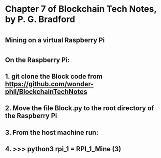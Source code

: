 # Chapter 7 of Blockchain Tech Notes, by P. G. Bradford

#
##
## Mining on a virtual Raspberry Pi
#
## On the Raspberry Pi:
##
## 1. git clone the Block code from https://github.com/wonder-phil/BlockchainTechNotes 
## 2. Move the file Block.py to the root directory of the Raspberry Pi
## 3. From the host machine run:
## 4. >>> python3 rpi_1 = RPI_1_Mine (3)
##

